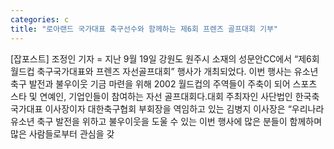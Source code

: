 ```yaml
---
categories: c
title: "로아랜드 국가대표 축구선수와 함께하는 제6회 프렌즈 골프대회 기부"
---
```

[잡포스트] 조정인 기자 = 지난 9월 19일 강원도 원주시 소재의 성문안CC에서 “제6회 월드컵 축구국가대표와 프렌즈 자선골프대회” 행사가 개최되었다. 이번 행사는 유소년 축구 발전과 불우이웃 기금 마련을 위해 2002 월드컵의 주역들이 주축이 되어 스포츠 스타 및 연예인, 기업인들이 참여하는 자선 골프대회다.대회 주최자인 사단법인 한국축국가대표 이사장이자 대한축구협회 부회장을 역임하고 있는 김병지 이사장은 “우리나라 유소년 축구 발전을 위하고 불우이웃을 도울 수 있는 이번 행사에 많은 분들이 함께하며 많은 사람들로부터 관심을 갖